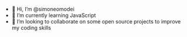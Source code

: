 - 👋 Hi, I’m @simoneomodei
- 🌱 I’m currently learning JavaScript
- 💞️ I’m looking to collaborate on some open source projects to improve my coding skills


<!---
- 👀 I’m interested in ...
- 📫 You can reach me at simoneomodei@yahoo.it
simoneomodei/simoneomodei is a ✨ special ✨ repository because its `README.md` (this file) appears on your GitHub profile.
You can click the Preview link to take a look at your changes.
--->
